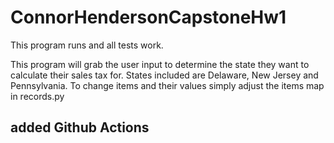 # ConnorHendersonCapstoneHw1
This program runs and all tests work. 

This program will grab the user input to determine the state they want to calculate their sales tax for. States included are Delaware, New Jersey and Pennsylvania. To change items and their values simply adjust the items map in records.py

## added Github Actions